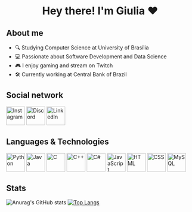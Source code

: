 # <p align="center"> Hey there! I'm Giulia ❤️</p>

## About me
- 🔍 Studying Computer Science at University of Brasília
- 💻 Passionate about Software Development and Data Science
- 🎮 I enjoy gaming and stream on Twitch
- 🛠️ Currently working at Central Bank of Brazil

## Social network
[<img src="https://github.com/user-attachments/assets/8b298ee7-644c-4955-b8f5-47fc55c1727c" alt="Instagram" width="50" height="50">](https://www.instagram.com/_giumf/)
[<img src="https://github.com/user-attachments/assets/87ddcceb-f459-4508-9988-35f16bc23a39" alt="Discord" width="50" height="50">](discord.com/users/535638899998064640)
[<img src="https://github.com/user-attachments/assets/115548f8-426c-4848-a004-9cf49c1caa32" alt="LinkedIn" width="50" height="50">](https://www.linkedin.com/in/giuliamf/)

## Languages & Technologies
<img src= "https://github.com/user-attachments/assets/59a4078a-2e79-430b-9027-9a411bedf8b1" alt="Python" width="50" height="50">
<img src= "https://github.com/user-attachments/assets/0010ce20-7408-44ba-b559-7a3e85edc03a" alt="Java" width="50" height="50">
<img src= "https://github.com/user-attachments/assets/74fcaa75-10a3-4edf-8e0d-ec238ada22c5" alt="C" width="50" height="50">
<img src= "https://github.com/user-attachments/assets/e9ab957c-e872-4bff-b2e9-9378233db81c" alt="C++" width="50" height="50">
<img src= "https://github.com/user-attachments/assets/753c3298-e911-4b3a-9d29-67c5a99b50ae" alt="C#" width="50" height="50">
<img src= "https://github.com/user-attachments/assets/14566eac-568a-4f92-be42-985f8d40c99c" alt="JavaScript" width="50" height="50">
<img src= "https://github.com/user-attachments/assets/7b34b64f-df91-42ec-9d23-feb0d61a333d" alt="HTML" width="50" height="50">
<img src= "https://github.com/user-attachments/assets/c8b9e3ae-53ed-4c43-970b-03f0bda14bdf" alt="CSS" width="50" height="50">
<img src= "https://github.com/user-attachments/assets/39c01f63-f94b-42af-82b8-87b8b2951050" alt="MySQL" width="50" height="50">

## Stats

![Anurag's GitHub stats](https://github-readme-stats.vercel.app/api?username=giuliamf&show_icons=true)
[![Top Langs](https://github-readme-stats.vercel.app/api/top-langs/?username=giuliamf&layout=donut)](https://github.com/giuliamf/github-readme-stats)






